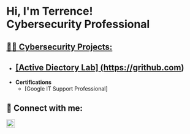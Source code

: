 <h1>Hi, I'm Terrence! <br/>Cybersecurity Professional <a href="https://www.linkedin.com/in/joshmadakor/"><a href="https://www.youtube.com/c/joshmadakor"></h1>

<h2>👨‍💻 Cybersecurity Projects:</h2>

- <b>[Active Diectory Lab] (https://grithub.com)</b>
  -  
- <b>Certifications</b> 
  - [Google IT Support Professional] 
    
<h2> 🤳 Connect with me:</h2>

[<img align="left" alt="JoshMadakor | LinkedIn" width="22px" src="https://cdn.jsdelivr.net/npm/simple-icons@v3/icons/linkedin.svg" />][linkedin]



[linkedin]: https://linkedin.com/in/joshmadakor

<!--
**joshmadakor1/joshmadakor1** is a ✨ _special_ ✨ repository because its `README.md` (this file) appears on your GitHub profile.

Here are some ideas to get you started:

- 🔭 I’m currently working on ...
- 🌱 I’m currently learning ...
- 👯 I’m looking to collaborate on ...
- 🤔 I’m looking for help with ...
- 💬 Ask me about ...
- 📫 How to reach me: ...
- 😄 Pronouns: ...
- ⚡ Fun fact: ...
-->
